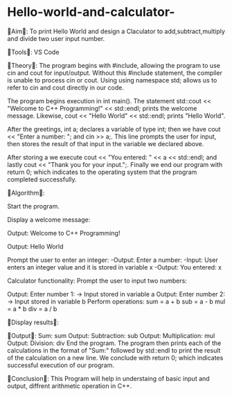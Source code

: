 # Hello-world-and-calculator-

🔵Aim🔵: To print Hello World and design a Claculator to add,subtract,multiply and divide two user input number.

🔵Tools🔵: VS Code

🔵Theory🔵:
The program begins with #include, allowing the program to use cin and cout for input/output. Without this #include statement, the compiler is unable to process cin or cout. Using using namespace std; allows us to refer to cin and cout directly in our code.

The program begins execution in int main(). The statement std::cout << "Welcome to C++ Programming!" << std::endl; prints the welcome message. Likewise, cout << "Hello World" << std::endl; prints "Hello World".

After the greetings, int a; declares a variable of type int; then we have cout << "Enter a number: "; and cin >> a;. This line prompts the user for input, then stores the result of that input in the variable we declared above.

After storing a we execute cout << "You entered: " << a << std::endl; and lastly cout << "Thank you for your input.";. Finally we end our program with return 0; which indicates to the operating system that the program completed successfully.

🔵Algorithm🔵:

Start the program.

Display a welcome message:

Output: Welcome to C++ Programming!

Output: Hello World

Prompt the user to enter an integer: -Output: Enter a number: -Input: User enters an integer value and it is stored in variable x -Output: You entered: x

Calculator functionality: Prompt the user to input two numbers:

Output: Enter number 1: → Input stored in variable a Output: Enter number 2: → Input stored in variable b Perform operations: sum = a + b sub = a - b mul = a * b div = a / b

🔵Display results🔵:

🔵Output🔵: Sum: sum Output: Subtraction: sub Output: Multiplication: mul Output: Division: div End the program. The program then prints each of the calculations in the format of "Sum:" followed by std::endl to print the result of the calculation on a new line. We conclude with return 0; which indicates successful execution of our program.

🔵Conclusion🔵: This Program will help in understaing of basic input and output, diffrent arithmetic operation in C++.
